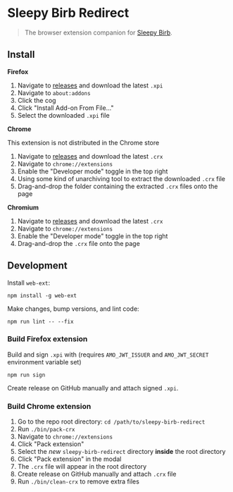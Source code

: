 # Sleepy Birb Redirect

> The browser extension companion for [Sleepy Birb](https://github.com/JackCuthbert/sleepy-birb).

## Install

**Firefox**

1. Navigate to [releases](https://github.com/JackCuthbert/sleepy-birb-redirect/releases)
and download the latest `.xpi`
2. Navigate to `about:addons`
3. Click the cog
4. Click "Install Add-on From File..."
5. Select the downloaded `.xpi` file

**Chrome**

This extension is not distributed in the Chrome store

1. Navigate to [releases](https://github.com/JackCuthbert/sleepy-birb-redirect/releases)
and download the latest `.crx`
1. Navigate to `chrome://extensions`
1. Enable the "Developer mode" toggle in the top right
1. Using some kind of unarchiving tool to extract the downloaded `.crx` file
1. Drag-and-drop the folder containing the extracted `.crx` files onto the page

**Chromium**

1. Navigate to [releases](https://github.com/JackCuthbert/sleepy-birb-redirect/releases)
and download the latest `.crx`
1. Navigate to `chrome://extensions`
1. Enable the "Developer mode" toggle in the top right
1. Drag-and-drop the `.crx` file onto the page

## Development

Install `web-ext`:

```
npm install -g web-ext
```

Make changes, bump versions, and lint code:

```
npm run lint -- --fix
```

### Build Firefox extension

Build and sign `.xpi` with (requires `AMO_JWT_ISSUER` and `AMO_JWT_SECRET`
environment variable set)

```
npm run sign
```
Create release on GitHub manually and attach signed `.xpi`.

### Build Chrome extension

1. Go to the repo root directory: `cd /path/to/sleepy-birb-redirect`
1. Run `./bin/pack-crx`
1. Navigate to `chrome://extensions`
1. Click "Pack extension"
1. Select the _new_ `sleepy-birb-redirect` directory **inside** the root directory
1. Click "Pack extension" in the modal
1. The `.crx` file will appear in the root directory
1. Create release on GitHub manually and attach `.crx` file
1. Run `./bin/clean-crx` to remove extra files
